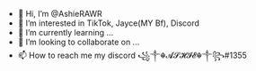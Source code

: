 - 👋 Hi, I’m @AshieRAWR
- 👀 I’m interested in TikTok, Jayce(MY Bf), Discord
- 🌱 I’m currently learning ...
- 💞️ I’m looking to collaborate on ...
- 📫 How to reach me my discord ꧁༒☬𝓐𝓢𝓗𝓘𝓔☬༒꧂#1355

<!---
AshieRAWR/AshieRAWR is a ✨ special ✨ repository because its `README.md` (this file) appears on your GitHub profile.
You can click the Preview link to take a look at your changes.
--->

